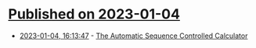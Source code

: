 # [Published on 2023-01-04](index.md)

* [2023-01-04, 16:13:47](https://lobste.rs/s/ckfbpb/automatic_sequence_controlled) - [The Automatic Sequence Controlled Calculator](https://inversethought.com/jordi/mark1.pdf)
